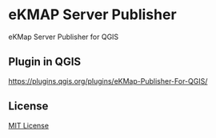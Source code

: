 # eKMAP Server Publisher

eKMap Server Publisher for QGIS

## Plugin in QGIS
https://plugins.qgis.org/plugins/eKMap-Publisher-For-QGIS/

## License
[ MIT License ](./LICENSE)

